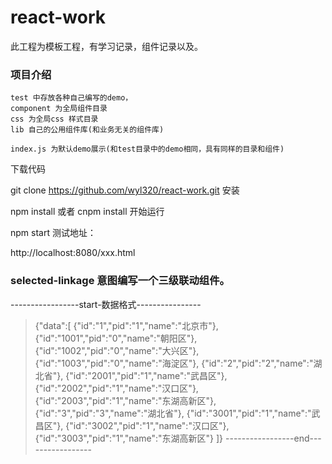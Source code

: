 # react-work

此工程为模板工程，有学习记录，组件记录以及。

### 项目介绍

	test 中存放各种自己编写的demo，
	component 为全局组件目录
	css 为全局css 样式目录
	lib 自己的公用组件库(和业务无关的组件库)

	index.js 为默认demo展示(和test目录中的demo相同，具有同样的目录和组件)

下载代码

git clone https://github.com/wyl320/react-work.git
安装

npm install 或者 cnpm install
开始运行

npm start
测试地址：

http://localhost:8080/xxx.html

### selected-linkage	意图编写一个三级联动组件。
-----------------start-数据格式----------------
> 	{"data":[
		{"id":"1","pid":"1","name":"北京市"},
		{"id":"1001","pid":"0","name":"朝阳区"},
		{"id":"1002","pid":"0","name":"大兴区"},
		{"id":"1003","pid":"0","name":"海淀区"},
		{"id":"2","pid":"2","name":"湖北省"},
		{"id":"2001","pid":"1","name":"武昌区"},
		{"id":"2002","pid":"1","name":"汉口区"},
		{"id":"2003","pid":"1","name":"东湖高新区"},
		{"id":"3","pid":"3","name":"湖北省"},
		{"id":"3001","pid":"1","name":"武昌区"},
		{"id":"3002","pid":"1","name":"汉口区"},
		{"id":"3003","pid":"1","name":"东湖高新区"}
	]}
-----------------end-----------------